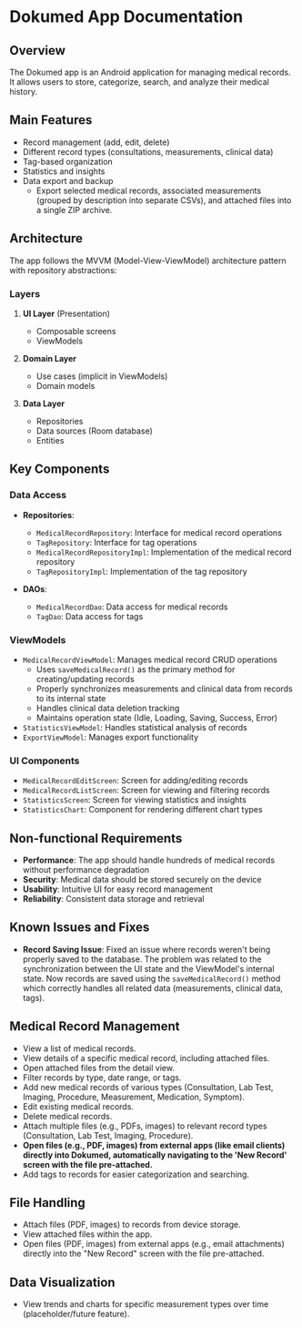 # Dokumed App Documentation

## Overview
The Dokumed app is an Android application for managing medical records. It allows users to store, categorize, search, and analyze their medical history.

## Main Features
- Record management (add, edit, delete)
- Different record types (consultations, measurements, clinical data)
- Tag-based organization
- Statistics and insights
- Data export and backup
  - Export selected medical records, associated measurements (grouped by description into separate CSVs), and attached files into a single ZIP archive.

## Architecture
The app follows the MVVM (Model-View-ViewModel) architecture pattern with repository abstractions:

### Layers
1. **UI Layer** (Presentation)
   - Composable screens
   - ViewModels

2. **Domain Layer**
   - Use cases (implicit in ViewModels)
   - Domain models

3. **Data Layer**
   - Repositories
   - Data sources (Room database)
   - Entities

## Key Components

### Data Access
- **Repositories**:
  - `MedicalRecordRepository`: Interface for medical record operations
  - `TagRepository`: Interface for tag operations
  - `MedicalRecordRepositoryImpl`: Implementation of the medical record repository
  - `TagRepositoryImpl`: Implementation of the tag repository

- **DAOs**:
  - `MedicalRecordDao`: Data access for medical records
  - `TagDao`: Data access for tags

### ViewModels
- `MedicalRecordViewModel`: Manages medical record CRUD operations
  - Uses `saveMedicalRecord()` as the primary method for creating/updating records
  - Properly synchronizes measurements and clinical data from records to its internal state
  - Handles clinical data deletion tracking
  - Maintains operation state (Idle, Loading, Saving, Success, Error)
- `StatisticsViewModel`: Handles statistical analysis of records
- `ExportViewModel`: Manages export functionality

### UI Components
- `MedicalRecordEditScreen`: Screen for adding/editing records
- `MedicalRecordListScreen`: Screen for viewing and filtering records
- `StatisticsScreen`: Screen for viewing statistics and insights
- `StatisticsChart`: Component for rendering different chart types

## Non-functional Requirements
- **Performance**: The app should handle hundreds of medical records without performance degradation
- **Security**: Medical data should be stored securely on the device
- **Usability**: Intuitive UI for easy record management
- **Reliability**: Consistent data storage and retrieval

## Known Issues and Fixes
- **Record Saving Issue**: Fixed an issue where records weren't being properly saved to the database. The problem was related to the synchronization between the UI state and the ViewModel's internal state. Now records are saved using the `saveMedicalRecord()` method which correctly handles all related data (measurements, clinical data, tags).

## Medical Record Management
- View a list of medical records.
- View details of a specific medical record, including attached files.
- Open attached files from the detail view.
- Filter records by type, date range, or tags.
- Add new medical records of various types (Consultation, Lab Test, Imaging, Procedure, Measurement, Medication, Symptom).
- Edit existing medical records.
- Delete medical records.
- Attach multiple files (e.g., PDFs, images) to relevant record types (Consultation, Lab Test, Imaging, Procedure).
- **Open files (e.g., PDF, images) from external apps (like email clients) directly into Dokumed, automatically navigating to the 'New Record' screen with the file pre-attached.**
- Add tags to records for easier categorization and searching.

## File Handling
- Attach files (PDF, images) to records from device storage.
- View attached files within the app.
- Open files (PDF, images) from external apps (e.g., email attachments) directly into the "New Record" screen with the file pre-attached.

## Data Visualization
- View trends and charts for specific measurement types over time (placeholder/future feature).
